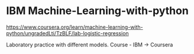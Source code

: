 # IBM Machine-Learning-with-python

https://www.coursera.org/learn/machine-learning-with-python/ungradedLti/TzBLF/lab-logistic-regression

Laboratory practice with different models.
Course - IBM -> Coursera 
